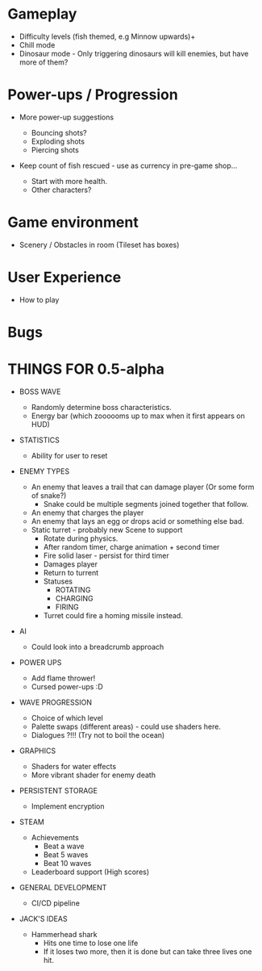 # Gameplay

* Difficulty levels (fish themed, e.g Minnow upwards)+
* Chill mode
* Dinosaur mode - Only triggering dinosaurs will kill enemies, but have more of them?

# Power-ups / Progression

* More power-up suggestions
  * Bouncing shots?
  * Exploding shots
  * Piercing shots

* Keep count of fish rescued - use as currency in pre-game shop...
  * Start with more health.
  * Other characters?

# Game environment

* Scenery / Obstacles in room (Tileset has boxes)

# User Experience

* How to play

# Bugs

# THINGS FOR 0.5-alpha


* BOSS WAVE
    * Randomly determine boss characteristics.
    * Energy bar (which zoooooms up to max when it first appears on HUD)

* STATISTICS
    * Ability for user to reset

* ENEMY TYPES
    * An enemy that leaves a trail that can damage player (Or some form of snake?)
        * Snake could be multiple segments joined together that follow.
    * An enemy that charges the player
    * An enemy that lays an egg or drops acid or something else bad.
    * Static turret - probably new Scene to support
        * Rotate during physics.
        * After random timer, charge animation + second timer
        * Fire solid laser - persist for third timer
        * Damages player
        * Return to turrent
        * Statuses
            * ROTATING
            * CHARGING
            * FIRING
        * Turret could fire a homing missile instead.
        
* AI
    * Could look into a breadcrumb approach     
    
* POWER UPS
    * Add flame thrower!
    * Cursed power-ups :D

* WAVE PROGRESSION
    * Choice of which level
    * Palette swaps (different areas) - could use shaders here.
    * Dialogues ?!!! (Try not to boil the ocean)
    
* GRAPHICS
    * Shaders for water effects
    * More vibrant shader for enemy death
    
* PERSISTENT STORAGE
    * Implement encryption
    
* STEAM
    * Achievements
        * Beat a wave
        * Beat 5 waves
        * Beat 10 waves
    * Leaderboard support (High scores)
    
* GENERAL DEVELOPMENT
    * CI/CD pipeline
    
* JACK'S IDEAS
    * Hammerhead shark
        * Hits one time to lose one life
        * If it loses two more, then it is done but can take three lives one hit.
        

